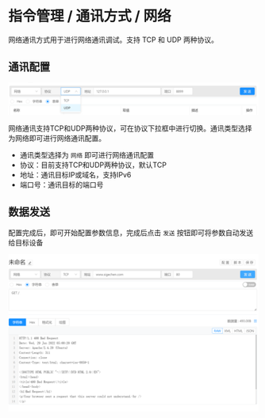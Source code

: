 # 指令管理 / 通讯方式 / 网络

网络通讯方式用于进行网络通讯调试。支持 TCP 和 UDP 两种协议。



## 通讯配置

![Bittly  网络通讯配置](res/20220629124601.png)



网络通讯支持TCP和UDP两种协议，可在协议下拉框中进行切换。通讯类型选择为网络即可进行网络通讯配置。

- 通讯类型选择为 `网络` 即可进行网络通讯配置
- 协议：目前支持TCP和UDP两种协议，默认TCP
- 地址：通讯目标IP或域名，支持IPv6
- 端口号：通讯目标的端口号 



## 数据发送

配置完成后，即可开始配置参数信息，完成后点击 `发送` 按钮即可将参数自动发送给目标设备

![Bittly 网络图通讯数据发送](res/20220629130001.png)
